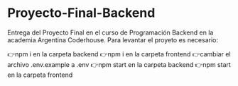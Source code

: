 # Proyecto-Final-Backend
Entrega del Proyecto Final en el curso de Programación Backend en la academia Argentina Coderhouse.
Para levantar el proyeto es necesario:

👉npm i en la carpeta backend
👉npm i en la carpeta frontend
👉cambiar el archivo .env.example a .env
👉npm start en la carpeta backend
👉npm start en la carpeta frontend
